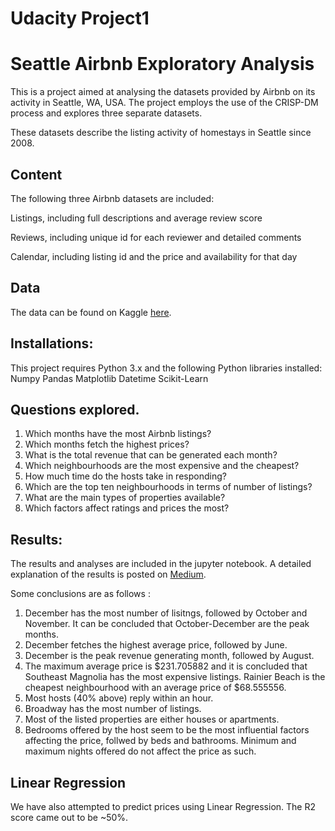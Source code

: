 # Udacity Project1
# Seattle Airbnb Exploratory Analysis
This is a project aimed at analysing the datasets provided by Airbnb on its activity in Seattle, WA, USA. The project employs the use of the CRISP-DM process and explores three separate datasets.

These datasets describe the listing activity of homestays in Seattle since 2008.

## Content
The following three Airbnb datasets are included:

Listings, including full descriptions and average review score

Reviews, including unique id for each reviewer and detailed comments

Calendar, including listing id and the price and availability for that day

## Data
The data can be found on Kaggle [here](https://www.kaggle.com/airbnb/seattle).

## Installations:
This project requires Python 3.x and the following Python libraries installed:
Numpy
Pandas
Matplotlib
Datetime
Scikit-Learn

## Questions explored.
1. Which months have the most Airbnb listings?
2. Which months fetch the highest prices?
3. What is the total revenue that can be generated each month?
4. Which neighbourhoods are the most expensive and the cheapest?
5. How much time do the hosts take in responding?
6. Which are the top ten neighbourhoods in terms of number of listings?
7. What are the main types of properties available?
8. Which factors affect ratings and prices the most?


## Results:
The results and analyses are included in the jupyter notebook. A detailed explanation of the results is posted on [Medium](https://renalka.medium.com/seattle-airbnb-exploratory-analysis-4ff36fddf9bc).

Some conclusions are as follows :
1. December has the most number of lisitngs, followed by October and November. It can be concluded that October-December are the peak months.
2. December fetches the highest average price, followed by June.
3. December is the peak revenue generating month, followed by August.
4. The maximum average price is $231.705882 and it is concluded that Southeast Magnolia has the most expensive listings. Rainier Beach is the cheapest neighbourhood with an average price of $68.555556.
5. Most hosts (40% above) reply within an hour.
6. Broadway has the most number of listings.
7. Most of the listed properties are either houses or apartments.
8. Bedrooms offered by the host seem to be the most influential factors affecting the price, follwed by beds and bathrooms. Minimum and maximum nights offered do not affect the price as such.

## Linear Regression
We have also attempted to predict prices using Linear Regression.
The R2 score came out to be ~50%.
